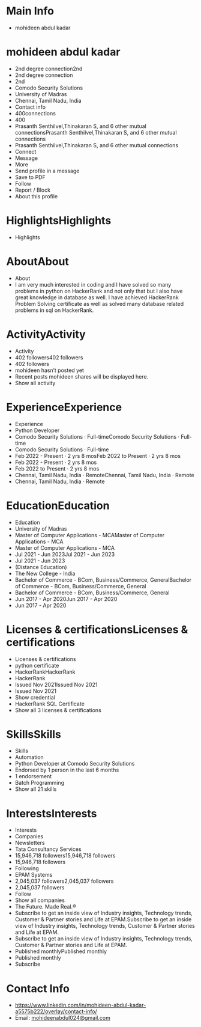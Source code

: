 # Main Info

- mohideen abdul kadar

# mohideen abdul kadar

- 2nd degree connection2nd
- 2nd degree connection
- 2nd
- Comodo Security Solutions
- University of Madras
- Chennai, Tamil Nadu, India
- Contact info
- 400connections
- 400
- Prasanth Senthilvel,Thinakaran S, and 6 other mutual connectionsPrasanth Senthilvel,Thinakaran S, and 6 other mutual connections
- Prasanth Senthilvel,Thinakaran S, and 6 other mutual connections
- Connect
- Message
- More
- Send profile in a message
- Save to PDF
- Follow
- Report / Block
- About this profile

# HighlightsHighlights

- Highlights

# AboutAbout

- About
- I am very much interested in coding and I have solved so many problems in python on HackerRank and not only that but I also have great knowledge in database as well. I have achieved HackerRank Problem Solving certificate as well as solved many database related problems in sql on HackerRank.

# ActivityActivity

- Activity
- 402 followers402 followers
- 402 followers
- mohideen hasn’t posted yet
- Recent posts mohideen shares will be displayed here.
- Show all activity

# ExperienceExperience

- Experience
- Python Developer
- Comodo Security Solutions · Full-timeComodo Security Solutions · Full-time
- Comodo Security Solutions · Full-time
- Feb 2022 - Present · 2 yrs 8 mosFeb 2022 to Present · 2 yrs 8 mos
- Feb 2022 - Present · 2 yrs 8 mos
- Feb 2022 to Present · 2 yrs 8 mos
- Chennai, Tamil Nadu, India · RemoteChennai, Tamil Nadu, India · Remote
- Chennai, Tamil Nadu, India · Remote

# EducationEducation

- Education
- University of Madras
- Master of Computer Applications - MCAMaster of Computer Applications - MCA
- Master of Computer Applications - MCA
- Jul 2021 - Jun 2023Jul 2021 - Jun 2023
- Jul 2021 - Jun 2023
- (Distance Education)
- The New College - India
- Bachelor of Commerce - BCom, Business/Commerce, GeneralBachelor of Commerce - BCom, Business/Commerce, General
- Bachelor of Commerce - BCom, Business/Commerce, General
- Jun 2017 - Apr 2020Jun 2017 - Apr 2020
- Jun 2017 - Apr 2020

# Licenses & certificationsLicenses & certifications

- Licenses & certifications
- python certificate
- HackerRankHackerRank
- HackerRank
- Issued Nov 2021Issued Nov 2021
- Issued Nov 2021
- Show credential
- HackerRank SQL Certificate
- Show all 3 licenses & certifications

# SkillsSkills

- Skills
- Automation
- Python Developer at Comodo Security Solutions
- Endorsed by 1 person in the last 6 months
- 1 endorsement
- Batch Programming
- Show all 21 skills

# InterestsInterests

- Interests
- Companies
- Newsletters
- Tata Consultancy Services
- 15,946,718 followers15,946,718 followers
- 15,946,718 followers
- Following
- EPAM Systems
- 2,045,037 followers2,045,037 followers
- 2,045,037 followers
- Follow
- Show all companies
- The Future. Made Real.®
- Subscribe to get an inside view of Industry insights, Technology trends, Customer & Partner stories and Life at EPAM.Subscribe to get an inside view of Industry insights, Technology trends, Customer & Partner stories and Life at EPAM.
- Subscribe to get an inside view of Industry insights, Technology trends, Customer & Partner stories and Life at EPAM.
- Published monthlyPublished monthly
- Published monthly
- Subscribe

# Contact Info

- https://www.linkedin.com/in/mohideen-abdul-kadar-a5575b222/overlay/contact-info/
- Email: mohideenabdul024@gmail.com


